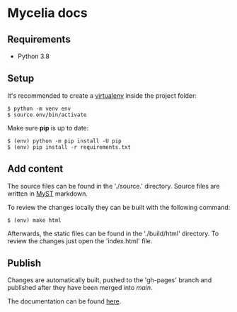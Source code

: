 # Mycelia docs

## Requirements

- Python 3.8

## Setup

It's recommended to create a [virtualenv](https://pypi.org/project/virtualenv/)
inside the project folder:

    $ python -m venv env
    $ source env/bin/activate

Make sure **pip** is up to date:

    $ (env) python -m pip install -U pip
    $ (env) pip install -r requirements.txt

## Add content

The source files can be found in the './source.' directory. Source files are
written in [MyST](https://myst-parser.readthedocs.io/en/latest/) markdown.

To review the changes locally they can be built with the following command:

    $ (env) make html

Afterwards, the static files can be found in the './build/html' directory.
To review the changes just open the 'index.html' file.

## Publish

Changes are automatically built, pushed to the 'gh-pages' branch and published
after they have been merged into *main*.

The documentation can be found [here](https://mycelia-eco.github.io/docs/).
